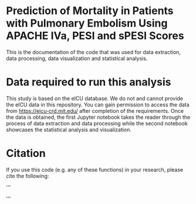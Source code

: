 # Prediction of Mortality in Patients with Pulmonary Embolism Using APACHE IVa, PESI and sPESI Scores

This is the documentation of the code that was used for data extraction, data processing, data visualization and statistical analysis.

# Data required to run this analysis

This study is based on the eICU database. We do not and cannot provide the eICU data in this repository. You can gain permission to access the data from https://eicu-crd.mit.edu/ after completion of the requirements. Once the data is obtained, the first Jupyter notebook takes the reader through the  process of data extraction and data processing while the second notebook showcases the statistical analysis and visualization.

# Citation

If you use this code (e.g. any of these functions) in your research, please cite the following:

'''

'''
